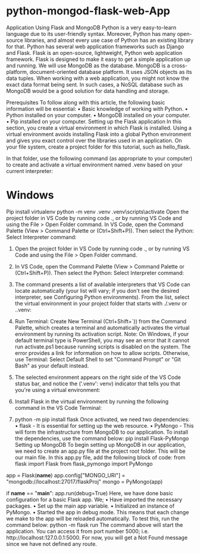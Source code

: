 # python-mongod-flask-web-App

Application Using Flask and MongoDB
Python is a very easy-to-learn language due to its user-friendly syntax. Moreover, Python has many open-source libraries, and almost every use case of Python has an existing library for that.
Python has several web application frameworks such as Django and Flask. Flask is an open-source, lightweight, Python web application framework.
Flask is designed to make it easy to get a simple application up and running.
We will use MongoDB as the database. MongoDB is a cross-platform, document-oriented database platform. It uses JSON objects as its data tuples.
When working with a web application, you might not know the exact data format being sent. In such cases, a NoSQL database such as MongoDB would be a good solution for data handling and storage.

Prerequisites
To follow along with this article, the following basic information will be essential:
•	Basic knowledge of working with Python.
•	Python installed on your computer.
•	MongoDB installed on your computer.
•	Pip installed on your computer.
Setting up the Flask application
In this section, you create a virtual environment in which Flask is installed. Using a virtual environment avoids installing Flask into a global Python environment and gives you exact control over the libraries used in an application. On your file system, create a project folder for this tutorial, such as hello_flask.

In that folder, use the following command (as appropriate to your computer) to create and activate a virtual environment named .venv based on your current interpreter:
# Windows
Pip install virtualenv
python -m venv .venv
.venv\scripts\activate
Open the project folder in VS Code by running code ., or by running VS Code and using the File > Open Folder command.
	In VS Code, open the Command Palette (View > Command Palette or (Ctrl+Shift+P)). Then select the Python: Select Interpreter command:

1.	Open the project folder in VS Code by running code ., or by running VS Code and using the File > Open Folder command.
2.	In VS Code, open the Command Palette (View > Command Palette or (Ctrl+Shift+P)). Then select the Python: Select Interpreter command:
 
3.	The command presents a list of available interpreters that VS Code can locate automatically (your list will vary; if you don't see the desired interpreter, see Configuring Python environments). From the list, select the virtual environment in your project folder that starts with ./.venv or .\.venv:
 
4.	Run Terminal: Create New Terminal (Ctrl+Shift+`)) from the Command Palette, which creates a terminal and automatically activates the virtual environment by running its activation script.
Note: On Windows, if your default terminal type is PowerShell, you may see an error that it cannot run activate.ps1 because running scripts is disabled on the system. The error provides a link for information on how to allow scripts. Otherwise, use Terminal: Select Default Shell to set "Command Prompt" or "Git Bash" as your default instead.
5.	The selected environment appears on the right side of the VS Code status bar, and notice the ('.venv': venv) indicator that tells you that you're using a virtual environment:
 
6.	Install Flask in the virtual environment by running the following command in the VS Code Terminal:
7.	python -m pip install flask
Once activated, we need two dependencies:
•	flask - It is essential for setting up the web resource.
•	PyMongo - This will form the infrastructure from MongoDB to our application.
To install the dependencies, use the command below:
pip install Flask-PyMongo
Setting up MongoDB
To begin setting up MongoDB in our application, we need to create an app.py file at the project root folder. This will be our main file.
In this app.py file, add the following block of code:
from flask import Flask
from flask_pymongo import PyMongo

app = Flask(__name__)
app.config["MONGO_URI"] = "mongodb://localhost:27017/flaskProj"
mongo = PyMongo(app)

if __name__ == "__main__":
    app.run(debug=True)
Here, we have done basic configuration for a basic Flask app. We;
•	Have imported the necessary packages.
•	Set up the main app variable.
•	Initialized an instance of PyMongo.
•	Started the app in debug mode. This means that each change we make to the app will be reloaded automatically.
To test this, run the command below:
python -m flask run
The command above will start the application. You can access it from port number 5000; i.e. http://localhost:127.0.0.1:5000. For now, you will get a Not Found message since we have not defined any route.
